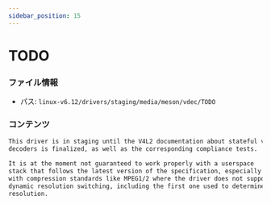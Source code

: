 ```yaml
---
sidebar_position: 15
---
```

# TODO

### ファイル情報

- パス: `linux-v6.12/drivers/staging/media/meson/vdec/TODO`

### コンテンツ

```txt
This driver is in staging until the V4L2 documentation about stateful video
decoders is finalized, as well as the corresponding compliance tests.

It is at the moment not guaranteed to work properly with a userspace
stack that follows the latest version of the specification, especially
with compression standards like MPEG1/2 where the driver does not support
dynamic resolution switching, including the first one used to determine coded
resolution.

```
